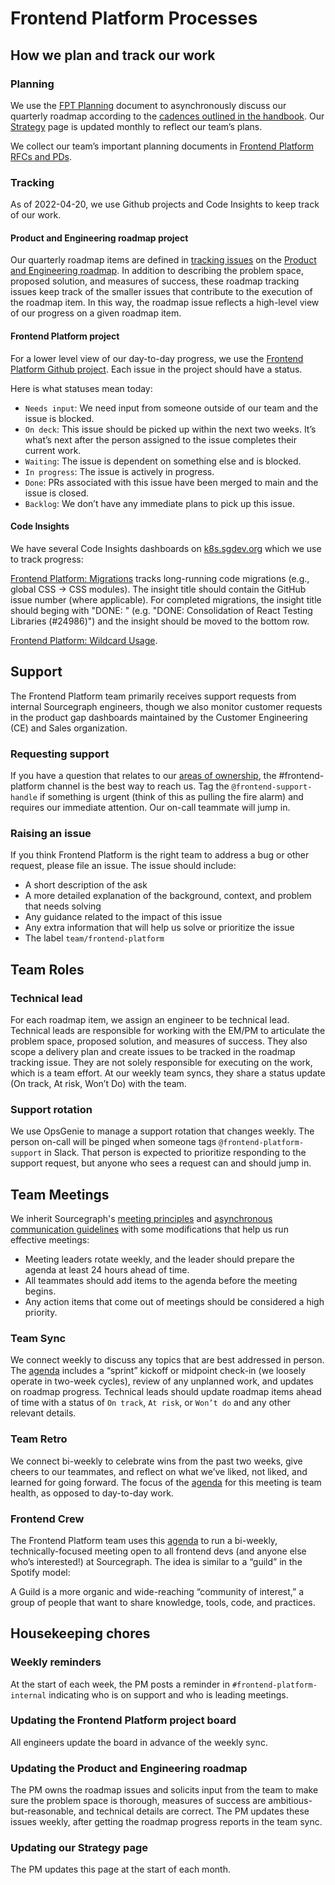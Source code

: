 # Frontend Platform Processes

## How we plan and track our work

### Planning

We use the [FPT Planning](https://docs.google.com/document/d/1Y_1t9fPWn7VfARcLKj4KEV4FJoMHsGzG8flJH2V54QA/edit) document to asynchronously discuss our quarterly roadmap according to the [cadences outlined in the handbook](../../../process/planning-process.md). Our [Strategy](../../../../../../content/strategy-goals/strategy/enablement/frontend-platform/index.md) page is updated monthly to reflect our team’s plans.

We collect our team’s important planning documents in [Frontend Platform RFCs and PDs](https://docs.google.com/document/d/12CJP9T360GzxQJpJuJgtRid3uKpyIWPo1XpvkXG3P9M/edit).

### Tracking

As of 2022-04-20, we use Github projects and Code Insights to keep track of our work.

#### Product and Engineering roadmap project

Our quarterly roadmap items are defined in [tracking issues](../../process/tracking_issues.md) on the [Product and Engineering roadmap](https://github.com/orgs/sourcegraph/projects/214/views/14). In addition to describing the problem space, proposed solution, and measures of success, these roadmap tracking issues keep track of the smaller issues that contribute to the execution of the roadmap item. In this way, the roadmap issue reflects a high-level view of our progress on a given roadmap item.

#### Frontend Platform project

For a lower level view of our day-to-day progress, we use the [Frontend Platform Github project](https://github.com/orgs/sourcegraph/projects/222/views/1). Each issue in the project should have a status.

Here is what statuses mean today:

- `Needs input`: We need input from someone outside of our team and the issue is blocked.
- `On deck`: This issue should be picked up within the next two weeks. It’s what’s next after the person assigned to the issue completes their current work.
- `Waiting`: The issue is dependent on something else and is blocked.
- `In progress`: The issue is actively in progress.
- `Done`: PRs associated with this issue have been merged to main and the issue is closed.
- `Backlog`: We don’t have any immediate plans to pick up this issue.

#### Code Insights

We have several Code Insights dashboards on [k8s.sgdev.org](https://k8s.sgdev.org/) which we use to track progress:

[Frontend Platform: Migrations](https://k8s.sgdev.org/insights/dashboards/ZGFzaGJvYXJkOnsiSWRUeXBlIjoiY3VzdG9tIiwiQXJnIjo3MjY0OTF9) tracks long-running code migrations (e.g., global CSS → CSS modules). The insight title should contain the GitHub issue number (where applicable). For completed migrations, the insight title should beging with "DONE: " (e.g. "DONE: Consolidation of React Testing Libraries (#24986)") and the insight should be moved to the bottom row.

[Frontend Platform: Wildcard Usage](https://k8s.sgdev.org/insights/dashboards/ZGFzaGJvYXJkOnsiSWRUeXBlIjoiY3VzdG9tIiwiQXJnIjo3MjcxMzd9).

## Support

The Frontend Platform team primarily receives support requests from internal Sourcegraph engineers, though we also monitor customer requests in the product gap dashboards maintained by the Customer Engineering (CE) and Sales organization.

### Requesting support

If you have a question that relates to our [areas of ownership](../../process/engineering_ownership.md), the #frontend-platform channel is the best way to reach us. Tag the `@frontend-support-handle` if something is urgent (think of this as pulling the fire alarm) and requires our immediate attention. Our on-call teammate will jump in.

### Raising an issue

If you think Frontend Platform is the right team to address a bug or other request, please file an issue. The issue should include:

- A short description of the ask
- A more detailed explanation of the background, context, and problem that needs solving
- Any guidance related to the impact of this issue
- Any extra information that will help us solve or prioritize the issue
- The label `team/frontend-platform`

## Team Roles

### Technical lead

For each roadmap item, we assign an engineer to be technical lead. Technical leads are responsible for working with the EM/PM to articulate the problem space, proposed solution, and measures of success. They also scope a delivery plan and create issues to be tracked in the roadmap tracking issue. They are not solely responsible for executing on the work, which is a team effort. At our weekly team syncs, they share a status update (On track, At risk, Won’t Do) with the team.

### Support rotation

We use OpsGenie to manage a support rotation that changes weekly. The person on-call will be pinged when someone tags `@frontend-platform-support` in Slack. That person is expected to prioritize responding to the support request, but anyone who sees a request can and should jump in.

## Team Meetings

We inherit Sourcegraph's [meeting principles](../../../../../company-info-and-process/communication/index.md#internal-meetings) and [asynchronous communication guidelines](../../../../../company-info-and-process/communication/asynchronous-communication.md#how-to-choose-sync-vs-async) with some modifications that help us run effective meetings:

- Meeting leaders rotate weekly, and the leader should prepare the agenda at least 24 hours ahead of time.
- All teammates should add items to the agenda before the meeting begins.
- Any action items that come out of meetings should be considered a high priority.

### Team Sync

We connect weekly to discuss any topics that are best addressed in person. The [agenda](https://docs.google.com/document/d/1_wptyMfAjLagJKPjIhPt_miXoEpYuyo_64PBCTTr5h0/edit) includes a “sprint” kickoff or midpoint check-in (we loosely operate in two-week cycles), review of any unplanned work, and updates on roadmap progress. Technical leads should update roadmap items ahead of time with a status of `On track`, `At risk`, or `Won’t do` and any other relevant details.

### Team Retro

We connect bi-weekly to celebrate wins from the past two weeks, give cheers to our teammates, and reflect on what we’ve liked, not liked, and learned for going forward. The focus of the [agenda](https://docs.google.com/document/d/1SRhrTRJFGAEtTyhOqaO7TxsMQeBgIhUXRCDOEcv1EB8/edit) for this meeting is team health, as opposed to day-to-day work.

### Frontend Crew

The Frontend Platform team uses this [agenda](https://docs.google.com/document/d/1el48U_HejMzoUjQ_l2glyPSFkuqTCr_IvIvkfu2zNNY/edit#heading=h.i5plvdwlbjoi) to run a bi-weekly, technically-focused meeting open to all frontend devs (and anyone else who’s interested!) at Sourcegraph. The idea is similar to a “guild” in the Spotify model:

A Guild is a more organic and wide-reaching “community of interest,” a group of people that want to share knowledge, tools, code, and practices.

## Housekeeping chores

### Weekly reminders

At the start of each week, the PM posts a reminder in `#frontend-platform-internal` indicating who is on support and who is leading meetings.

### Updating the Frontend Platform project board

All engineers update the board in advance of the weekly sync.

### Updating the Product and Engineering roadmap

The PM owns the roadmap issues and solicits input from the team to make sure the problem space is thorough, measures of success are ambitious-but-reasonable, and technical details are correct. The PM updates these issues weekly, after getting the roadmap progress reports in the team sync.

### Updating our Strategy page

The PM updates this page at the start of each month.
